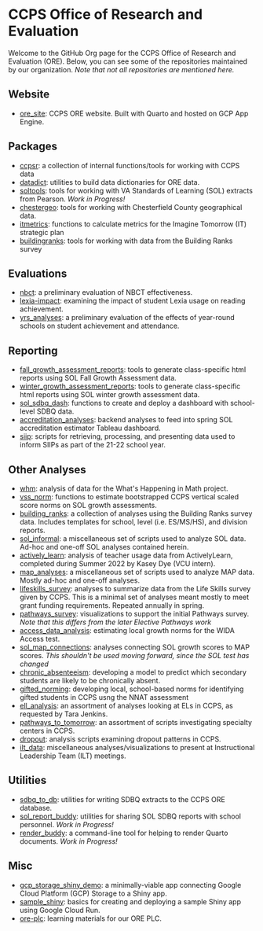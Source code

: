 # CCPS Office of Research and Evaluation

Welcome to the GitHub Org page for the CCPS Office of Research and Evaluation (ORE). Below, you can see some of the repositories maintained by our organization. *Note that not all repositories are mentioned here.*

## Website
- [ore_site](https://github.com/ccps-research-eval/ore_site): CCPS ORE website. Built with Quarto and hosted on GCP App Engine.

## Packages
- [ccpsr](https://github.com/ccps-research-eval/ccpsr): a collection of internal functions/tools for working with CCPS data
- [datadict](https://github.com/ccps-research-eval/datadict): utilities to build data dictionaries for ORE data.
- [soltools](https://github.com/ccps-research-eval/soltools): tools for working with VA Standards of Learning (SOL) extracts from Pearson. *Work in Progress!*
- [chestergeo](https://github.com/ccps-research-eval/chestergeo): tools for working with Chesterfield County geographical data.
- [itmetrics](https://github.com/ccps-research-eval/itmetrics): functions to calculate metrics for the Imagine Tomorrow (IT) strategic plan
- [buildingranks](https://github.com/ccps-research-eval/buildingranks): tools for working with data from the Building Ranks survey

## Evaluations
- [nbct](https://github.com/ccps-research-eval/nbct): a preliminary evaluation of NBCT effectiveness.
- [lexia-impact](https://github.com/ccps-research-eval/lexia-impact): examining the impact of student Lexia usage on reading achievement.
- [yrs_analyses](https://github.com/ccps-research-eval/yrs_analyses): a preliminary evaluation of the effects of year-round schools on student achievement and attendance.

## Reporting
- [fall_growth_assessment_reports](https://github.com/ccps-research-eval/fall_growth_assessment_reports): tools to generate class-specific html reports using SOL Fall Growth Assessment data.
- [winter_growth_assessment_reports](https://github.com/ccps-research-eval/winter_growth_assessment_reports): tools to generate class-specific html reports using SOL winter growth assessment data.
- [sol_sdbq_dash](https://github.com/ccps-research-eval/sol_sdbq_dash): functions to create and deploy a dashboard with school-level SDBQ data.
- [accreditation_analyses](https://github.com/ccps-research-eval/accreditation_analyses): backend analyses to feed into spring SOL accreditation estimator Tableau dashboard.
- [siip](https://github.com/ccps-research-eval/siip): scripts for retrieving, processing, and presenting data used to inform SIIPs as part of the 21-22 school year.

## Other Analyses
- [whm](https://github.com/ccps-research-eval/whm): analysis of data for the What's Happening in Math project.
- [vss_norm](https://github.com/ccps-research-eval/vss_norm): functions to estimate bootstrapped CCPS vertical scaled score norms on SOL growth assessments.
- [building_ranks](https://github.com/ccps-research-eval/building_ranks): a collection of analyses using the Building Ranks survey data. Includes templates for school, level (i.e. ES/MS/HS), and division reports.
- [sol_informal](https://github.com/ccps-research-eval/sol_informal): a miscellaneous set of scripts used to analyze SOL data. Ad-hoc and one-off SOL analyses contained herein.
- [actively_learn](https://github.com/ccps-research-eval/actively_learn): analysis of teacher usage data from ActivelyLearn, completed during Summer 2022 by Kasey Dye (VCU intern).
- [map_analyses](https://github.com/ccps-research-eval/map_analyses): a miscellaneous set of scripts used to analyze MAP data. Mostly ad-hoc and one-off analyses.
- [lifeskills_survey](https://github.com/ccps-research-eval/lifeskills_survey): analyses to summarize data from the Life Skills survey given by CCPS. This is a minimal set of analyses meant mostly to meet grant funding requirements. Repeated annually in spring.
- [pathways_survey](https://github.com/ccps-research-eval/pathways_survey): visualizations to support the initial Pathways survey. *Note that this differs from the later Elective Pathways work*
- [access_data_analysis](https://github.com/ccps-research-eval/access_data_analysis): estimating local growth norms for the WIDA Access test.
- [sol_map_connections](https://github.com/ccps-research-eval/sol_map_conections): analyses connecting SOL growth scores to MAP scores. *This shouldn't be used moving forward, since the SOL test has changed*
- [chronic_absenteeism](https://github.com/ccps-research-eval/chronic_absenteeism): developing a model to predict which secondary students are likely to be chronically absent.
- [gifted_norming](https://github.com/ccps-research-eval/gifted_norming): developing local, school-based norms for identifying gifted students in CCPS usng the NNAT assessment
- [ell_analysis](https://github.com/ccps-research-eval/ell_analysis): an assortment of analyses looking at ELs in CCPS, as requested by Tara Jenkins.
- [pathways_to_tomorrow](https://github.com/ccps-research-eval/): an assortment of scripts investigating specialty centers in CCPS.
- [dropout](https://github.com/ccps-research-eval/dropout): analysis scripts examining dropout patterns in CCPS.
- [ilt_data](https://github.com/ccps-research-eval/ilt_data): miscellaneous analyses/visualizations to present at Instructional Leadership Team (ILT) meetings.

## Utilities
- [sdbq_to_db](https://github.com/ccps-research-eval/sdbq_to_db): utilities for writing SDBQ extracts to the CCPS ORE database.
- [sol_report_buddy](https://github.com/ccps-research-eval/sol_report_buddy): utilities for sharing SOL SDBQ reports with school personnel. *Work in Progress!*
- [render_buddy](https://github.com/ccps-research-eval/render_buddy): a command-line tool for helping to render Quarto documents. *Work in Progress!*

## Misc
- [gcp_storage_shiny_demo](https://github.com/ccps-research-eval/): a minimally-viable app connecting Google Cloud Platform (GCP) Storage to a Shiny app.
- [sample_shiny](https://github.com/ccps-research-eval/sample-shiny): basics for creating and deploying a sample Shiny app using Google Cloud Run.
- [ore-plc](https://github.com/ccps-research-eval/ore-plc): learning materials for our ORE PLC.